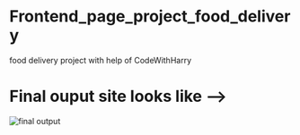 # Frontend_page_project_food_delivery
food delivery project with help of CodeWithHarry


# Final ouput site looks like -->
![final output](https://user-images.githubusercontent.com/65892434/99190363-2edbe600-278c-11eb-843c-d5451966f805.png)
